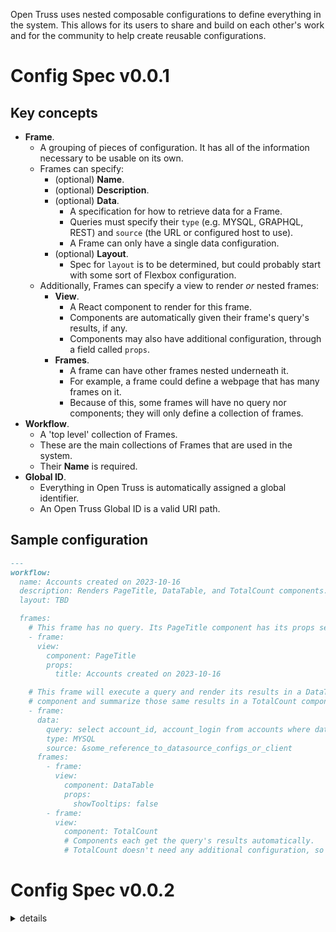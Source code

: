 Open Truss uses nested composable configurations to define everything in the system. This allows for its users to share and build on each other's work and for the community to help create reusable configurations.

# Config Spec v0.0.1

## Key concepts
- **Frame**.
  - A grouping of pieces of configuration. It has all of the information necessary to be usable on its own.
  - Frames can specify:
    - (optional) **Name**.
    - (optional) **Description**.
    - (optional) **Data**.
      - A specification for how to retrieve data for a Frame.
      - Queries must specify their `type` (e.g. MYSQL, GRAPHQL, REST) and `source` (the URL or configured host to use).
      - A Frame can only have a single data configuration.
    - (optional) **Layout**.
      - Spec for `layout` is to be determined, but could probably start with some sort of Flexbox configuration.
  - Additionally, Frames can specify a view to render _or_ nested frames:
    - **View**.
      - A React component to render for this frame.
      - Components are automatically given their frame's query's results, if any.
      - Components may also have additional configuration, through a field called `props`.
    - **Frames**.
      - A frame can have other frames nested underneath it.
      - For example, a frame could define a webpage that has many frames on it.
      - Because of this, some frames will have no query nor components; they will only define a collection of frames.
- **Workflow**.
  - A 'top level' collection of Frames.
  - These are the main collections of Frames that are used in the system.
  - Their **Name** is required.
- **Global ID**.
  - Everything in Open Truss is automatically assigned a global identifier.
  - An Open Truss Global ID is a valid URI path.

## Sample configuration

```md
---
workflow:
  name: Accounts created on 2023-10-16
  description: Renders PageTitle, DataTable, and TotalCount components.
  layout: TBD

  frames:
    # This frame has no query. Its PageTitle component has its props set in the configuration.
    - frame:
      view:
        component: PageTitle
        props:
          title: Accounts created on 2023-10-16

    # This frame will execute a query and render its results in a DataTable
    # component and summarize those same results in a TotalCount component.
    - frame:
      data:
        query: select account_id, account_login from accounts where date(created_at) = '2023-10-16' order by id desc;
        type: MYSQL
        source: &some_reference_to_datasource_configs_or_client
      frames:
        - frame:
          view:
            component: DataTable
            props:
              showTooltips: false
        - frame:
          view:
            component: TotalCount
            # Components each get the query's results automatically.
            # TotalCount doesn't need any additional configuration, so we pass nothing in.
```

# Config Spec v0.0.2

<details>

<summary>details</summary>

## Key concepts

- **frameWrapper** - A component to wrap each `frame` with.
  - They are OpenTruss components and thus take in the standard props.
  - In addition, they also accept props for the frame's configuration and the path to the current frame in the workflow configuration.
  - This optional and helpful for adding custom behavior to frames. For example, the config builder adds overlays to edit and delete frames.
- **signals** - This is a global state store that can be accessed by all parts of the workflow.
  - This will allow us to easily share state across workflows, components, and data.
  - Workflows, components, and data declare what signals they need and we can validate at config compile time when the workflow is not configured with the needed signals. If a signal is is missing we can do things like show a warning to the user or auto-suggest adding signals to their config.
- **frameRender** - This is tells the render how to render the current level of frames.
  - By default it will render frames inline.
  - The `sequence` annotation tells the renderer to render only one frame at a time. We will pass in navigation functions into components which will allow them to tell the render to move to the next / prev frames. We can persist a cursor to local / server storage saying where the user is in the workflow and the renderer can use that to render the appropriate frame on page load.
- **storedQuery** - This data type tells the renderer to use stored queries to fetch results.
  - If the current url matches `/stored_queries/id/sessions/id`
    - it issues a GET request to fetch results from that url (it shows a loading indicator while results are being fetched by the stored query backend)
    - else if there are signals in the global store that match the parameters needed for the query
      - It sends a POST to create stored query, sets the cursor for the current location in the workflow, then redirects to the stored query url returned by the POST. The redirect will trigger the first part of this condition.
    - else redirect the user back to the beginning of the workflow.
  - The `pageSize` annotation sets how many results to show per page. Default 1.
  - Components will be given navigation functions. There will be a navigation function that moves to the next page of results (e.g. increments the pagination, fetches more results, and re-renders the frame).
- **Local / server store** - We can persist values to local storage or the server.
  - This is useful for persisting workflow and pagination cursors among other values.
  - For the server store, we can add a `store` column to the workflow sessions table to hold arbitrary json data.

## Sample configuration

```yaml
# Worfklow name: Get all issues for a given user
# This is a multi-stage workflow
# 1. Show input form to add account_id
# 2. User inputs account_id
# 3. Shows list of issues belonging to that account_id
workflow:
  version: 1
  signals:
    - account_id: number
  renderFrames: InSequence
  frameWrapper: ConfigBuilderFrameWrapper
  frames:
    - frame:
      view:
        component: OTInputForm
        props:
          fields:
            - :account_id
    - frame:
      data:
        query: >\n
          SELECT id AS issue_id
          FROM issues
          WHERE author_id = :account_id
        params:
          account_id: :account_id
        transforms:
          mapColumns:
            issue_id: issue_ids # TableOfContent
        type: StoredQuery
        pageSize: 50
        source: mysql1
      frames:
        - frame:
          view:
            component: OTStoredQueryToolbar
        - frame:
          view:
            component: TableOfContent
              content_ids: :issue_ids # example of argument aliasing
              content_type: issue
```

</details>
